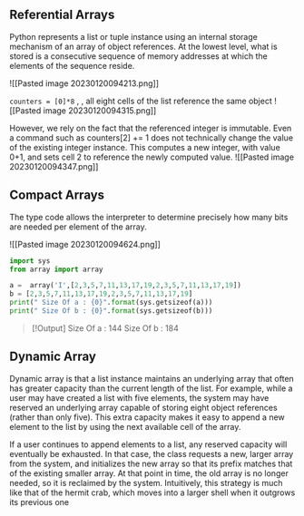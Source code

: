## Referential Arrays

Python represents a list or tuple instance using an internal storage mechanism of an array of object references.
At the lowest level, what is stored is a consecutive sequence of memory addresses at which the elements of the sequence reside.

![[Pasted image 20230120094213.png]]

`counters = [0]*8` , , all eight cells of the list reference the same object
![[Pasted image 20230120094315.png]]

However, we rely on the fact that the referenced integer is immutable. Even a command such as counters[2] += 1 does not technically change the value of the existing integer instance. This computes a new integer, with value 0+1, and sets cell 2 to reference the newly computed value.
![[Pasted image 20230120094347.png]]
## Compact Arrays

The type code allows the interpreter to determine precisely how many bits are needed per element of the array.

![[Pasted image 20230120094624.png]]

```python
import sys
from array import array

a =  array('I',[2,3,5,7,11,13,17,19,2,3,5,7,11,13,17,19])
b = [2,3,5,7,11,13,17,19,2,3,5,7,11,13,17,19]
print(" Size Of a : {0}".format(sys.getsizeof(a)))
print(" Size Of b : {0}".format(sys.getsizeof(b)))

```

> [!Output]
>  Size Of a : 144
 > Size Of b : 184
 
## Dynamic Array

Dynamic array is that a list instance maintains an underlying array that often has greater capacity than the current length of the list. For example, while a user may have created a list with five elements, the system may have reserved an underlying array capable of storing eight object references (rather than only five). This extra capacity makes it easy to append a new element to the list by using the next available cell of the array. 

If a user continues to append elements to a list, any reserved capacity will eventually be exhausted. In that case, the class requests a new, larger array from the system, and initializes the new array so that its prefix matches that of the existing smaller array. At that point in time, the old array is no longer needed, so it is reclaimed by the system. Intuitively, this strategy is much like that of the hermit crab, which moves into a larger shell when it outgrows its previous one
